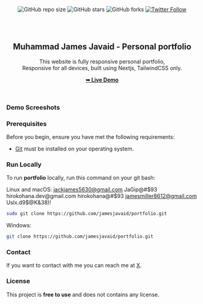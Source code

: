 <div align="center">
  
  ![GitHub repo size](https://img.shields.io/github/repo-size/jamesjavaid/portfolio)
  ![GitHub stars](https://img.shields.io/github/stars/jamesjavaid/portfolio?style=social)
  ![GitHub forks](https://img.shields.io/github/forksjamesjavaid/portfolio?style=social)
  [![Twitter Follow](https://img.shields.io/twitter/follow/iosamajavaid?style=social)](https://twitter.com/intent/follow?screen_name=iosamajavaid)

  <br />
  <br />
  


  <h2 align="center">Muhammad James Javaid - Personal portfolio</h2>

This website is fully responsive personal portfolio, <br />Responsive for all devices, built using Nextjs, TailwindCSS only.

<a href="https://jamesjavaid.vercel.app/"><strong>➥ Live Demo</strong></a>

</div>

<br />

### Demo Screeshots


### Prerequisites

Before you begin, ensure you have met the following requirements:

- [Git](https://git-scm.com/downloads "Download Git") must be installed on your operating system.

### Run Locally

To run **portfolio** locally, run this command on your git bash:

Linux and macOS:
jackjames5630@gmail.com
JaGip@#$93
hirokohana.dev@gmail.com
hirokohana@#$93
jamesmiller8612@gmail.com 
Uslx.d9$@K&38)!
```bash
sudo git clone https://github.com/jamesjavaid/portfolio.git
```

Windows:

```bash
git clone https://github.com/jamesjavaid/portfolio.git
```

### Contact

If you want to contact with me you can reach me at [X](https://www.x.com/ijamesjavaid).

### License

This project is **free to use** and does not contains any license.


